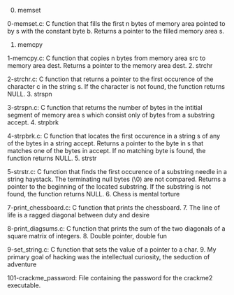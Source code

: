 0. memset

0-memset.c: C function that fills the first n bytes of memory area pointed to by s with the constant byte b.
Returns a pointer to the filled memory area s.
1. memcpy

1-memcpy.c: C function that copies n bytes from memory area src to memory area dest.
Returns a pointer to the memory area dest.
2. strchr

2-strchr.c: C function that returns a pointer to the first occurence of the character c in the string s.
If the character is not found, the function returns NULL.
3. strspn

3-strspn.c: C function that returns the number of bytes in the intitial segment of memory area s which consist only of bytes from a substring accept.
4. strpbrk

4-strpbrk.c: C function that locates the first occurence in a string s of any of the bytes in a string accept.
Returns a pointer to the byte in s that matches one of the bytes in accept.
If no matching byte is found, the function returns NULL.
5. strstr

5-strstr.c: C function that finds the first occurence of a substring needle in a string haystack.
The terminating null bytes (\0) are not compared.
Returns a pointer to the beginning of the located substring.
If the substring is not found, the function returns NULL.
6. Chess is mental torture

7-print_chessboard.c: C function that prints the chessboard.
7. The line of life is a ragged diagonal between duty and desire

8-print_diagsums.c: C function that prints the sum of the two diagonals of a square matrix of integers.
8. Double pointer, double fun

9-set_string.c: C function that sets the value of a pointer to a char.
9. My primary goal of hacking was the intellectual curiosity, the seduction of adventure

101-crackme_password: File containing the password for the crackme2 executable.